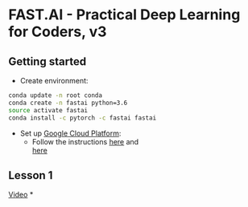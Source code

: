 # FAST.AI - Practical Deep Learning for Coders, v3

## Getting started
* Create environment:  
```bash
conda update -n root conda
conda create -n fastai python=3.6
source activate fastai
conda install -c pytorch -c fastai fastai
```
* Set up [Google Cloud Platform](https://cloud.google.com/):
  * Follow the instructions [here](https://course.fast.ai/start_gcp.html) and  
  [here](https://medium.com/@howkhang/ultimate-guide-to-setting-up-a-google-cloud-machine-for-fast-ai-version-2-f374208be43)
  
  
## Lesson 1
[Video](https://www.youtube.com/watch?v=XfoYk_Z5AkI)
* 
